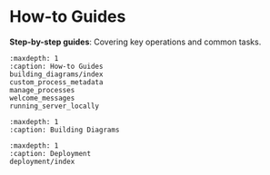 # How-to Guides

**Step-by-step guides**: Covering key operations and common tasks.

```{toctree}
:maxdepth: 1
:caption: How-to Guides
building_diagrams/index
custom_process_metadata
manage_processes
welcome_messages
running_server_locally
```

```{toctree}
:maxdepth: 1
:caption: Building Diagrams
```

```{toctree}
:maxdepth: 1
:caption: Deployment
deployment/index
```
